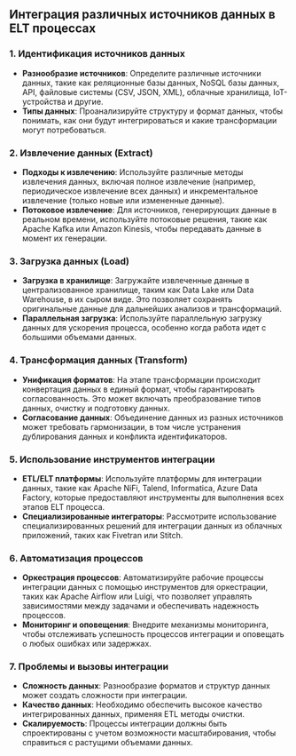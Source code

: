 ## Интеграция различных источников данных в ELT процессах

### 1. **Идентификация источников данных**
- **Разнообразие источников**: Определите различные источники данных, такие как реляционные базы данных, NoSQL базы данных, API, файловые системы (CSV, JSON, XML), облачные хранилища, IoT-устройства и другие.
- **Типы данных**: Проанализируйте структуру и формат данных, чтобы понимать, как они будут интегрироваться и какие трансформации могут потребоваться.

### 2. **Извлечение данных (Extract)**
- **Подходы к извлечению**: Используйте различные методы извлечения данных, включая полное извлечение (например, периодическое извлечение всех данных) и инкрементальное извлечение (только новые или измененные данные).
- **Потоковое извлечение**: Для источников, генерирующих данные в реальном времени, используйте потоковые решения, такие как Apache Kafka или Amazon Kinesis, чтобы передавать данные в момент их генерации.

### 3. **Загрузка данных (Load)**
- **Загрузка в хранилище**: Загружайте извлеченные данные в централизованное хранилище, таким как Data Lake или Data Warehouse, в их сыром виде. Это позволяет сохранять оригинальные данные для дальнейших анализов и трансформаций.
- **Параллельная загрузка**: Используйте параллельную загрузку данных для ускорения процесса, особенно когда работа идет с большими объемами данных.

### 4. **Трансформация данных (Transform)**
- **Унификация форматов**: На этапе трансформации происходит конвертация данных в единый формат, чтобы гарантировать согласованность. Это может включать преобразование типов данных, очистку и подготовку данных.
- **Согласование данных**: Объединение данных из разных источников может требовать гармонизации, в том числе устранения дублирования данных и конфликта идентификаторов.

### 5. **Использование инструментов интеграции**
- **ETL/ELT платформы**: Используйте платформы для интеграции данных, такие как Apache NiFi, Talend, Informatica, Azure Data Factory, которые предоставляют инструменты для выполнения всех этапов ELT процесса.
- **Специализированные интеграторы**: Рассмотрите использование специализированных решений для интеграции данных из облачных приложений, таких как Fivetran или Stitch.

### 6. **Автоматизация процессов**
- **Оркестрация процессов**: Автоматизируйте рабочие процессы интеграции данных с помощью инструментов для оркестрации, таких как Apache Airflow или Luigi, что позволяет управлять зависимостями между задачами и обеспечивать надежность процессов.
- **Мониторинг и оповещения**: Внедрите механизмы мониторинга, чтобы отслеживать успешность процессов интеграции и оповещать о любых ошибках или задержках.

### 7. **Проблемы и вызовы интеграции**
- **Сложность данных**: Разнообразие форматов и структур данных может создать сложности при интеграции.
- **Качество данных**: Необходимо обеспечить высокое качество интегрированных данных, применяя ETL методы очистки.
- **Скалируемость**: Процессы интеграции должны быть спроектированы с учетом возможности масштабирования, чтобы справиться с растущими объемами данных.
